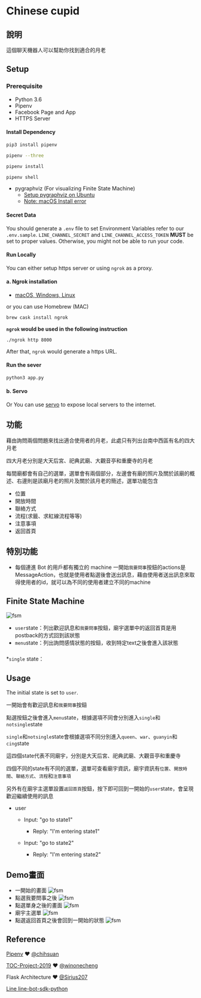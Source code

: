# Chinese cupid
## 說明
這個聊天機器人可以幫助你找到適合的月老
## Setup

### Prerequisite
* Python 3.6
* Pipenv
* Facebook Page and App
* HTTPS Server

#### Install Dependency
```sh
pip3 install pipenv

pipenv --three

pipenv install

pipenv shell
```

* pygraphviz (For visualizing Finite State Machine)
    * [Setup pygraphviz on Ubuntu](http://www.jianshu.com/p/a3da7ecc5303)
	* [Note: macOS Install error](https://github.com/pygraphviz/pygraphviz/issues/100)


#### Secret Data
You should generate a `.env` file to set Environment Variables refer to our `.env.sample`.
`LINE_CHANNEL_SECRET` and `LINE_CHANNEL_ACCESS_TOKEN` **MUST** be set to proper values.
Otherwise, you might not be able to run your code.

#### Run Locally
You can either setup https server or using `ngrok` as a proxy.

#### a. Ngrok installation
* [ macOS, Windows, Linux](https://ngrok.com/download)

or you can use Homebrew (MAC)
```sh
brew cask install ngrok
```

**`ngrok` would be used in the following instruction**

```sh
./ngrok http 8000
```

After that, `ngrok` would generate a https URL.

#### Run the sever

```sh
python3 app.py
```

#### b. Servo

Or You can use [servo](http://serveo.net/) to expose local servers to the internet.



## 功能
藉由詢問兩個問題來找出適合使用者的月老，此處只有列出台南中西區有名的四大月老

四大月老分別是大天后宮、祀典武廟、大觀音亭和重慶寺的月老

每間廟都會有自己的選單，選單會有兩個部分，左邊會有廟的照片及關於該廟的概述、右邊則是該廟月老的照片及關於該月老的簡述，選單功能包含
* 位置
* 開放時間
* 聯絡方式
* 流程(求籤、求紅線流程等等)
* 注意事項
* 返回首頁

## 特別功能
* 每個連進 Bot 的用戶都有獨立的 machine
一開始`我要問事`按鈕的actions是MessageAction，也就是使用者點選後會送出訊息，藉由使用者送出訊息來取得使用者的id，就可以為不同的使用者建立不同的machine
## Finite State Machine
![fsm](./fsm.png)
* `user`state：列出歡迎訊息和`我要問事`按鈕，廟宇選單中的返回首頁是用postback的方式回到該狀態
* `menu`state：列出詢問感情狀態的按鈕，收到特定text之後會進入該狀態
###

*`single` state：
## Usage
The initial state is set to `user`.

一開始會有歡迎訊息和`我要問事`按鈕

點選按鈕之後會進入`menu`state，根據選項不同會分別進入`single`和`notsingle`state

`single`和`notsingle`state會根據選項不同分別進入`queen`、`war`、`guanyin`和`cing`state

這四個state代表不同廟宇，分別是大天后宮、祀典武廟、大觀音亭和重慶寺

四個不同的state有不同的選單，選單可查看廟宇資訊，廟宇資訊有`位置`、`開放時間`、`聯絡方式`、`流程`和`注意事項`

另外有在廟宇主選單設置`返回首頁`按鈕，按下即可回到一開始的`user`state，會呈現歡迎繼續使用的訊息


* user
	* Input: "go to state1"
		* Reply: "I'm entering state1"

	* Input: "go to state2"
		* Reply: "I'm entering state2"
## Demo畫面
* 一開始的畫面
![fsm](./img/start.png)
* 點選我要問事之後
![fsm](./img/menu.png)
* 點選單身之後的畫面
![fsm](./img/single.png)
* 廟宇主選單
![fsm](./img/temple.png)
* 點選返回首頁之後會回到一開始的狀態
![fsm](./img/continue.png)

## Reference
[Pipenv](https://medium.com/@chihsuan/pipenv-更簡單-更快速的-python-套件管理工具-135a47e504f4) ❤️ [@chihsuan](https://github.com/chihsuan)

[TOC-Project-2019](https://github.com/winonecheng/TOC-Project-2019) ❤️ [@winonecheng](https://github.com/winonecheng)

Flask Architecture ❤️ [@Sirius207](https://github.com/Sirius207)

[Line line-bot-sdk-python](https://github.com/line/line-bot-sdk-python/tree/master/examples/flask-echo)
